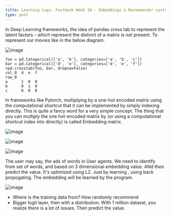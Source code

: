 ```yaml
---
title: Learning Logs- Fastbook Week 10 - Embeddings & Recommender systems
type: post
---
```


In Deep Learning frameworks, the idea of pandas cross tab to represent the latent factors - which represent the distinct  of a matrix is not
present. To represent our movies like in the below diagram.

![image](https://user-images.githubusercontent.com/24592806/130792010-3941f9e8-f6b3-48e2-a5a9-761dd60763c4.png)


```
foo = pd.Categorical(['a', 'b'], categories=['a', 'b', 'c'])
bar = pd.Categorical(['d', 'e'], categories=['d', 'e', 'f'])
>pd.crosstab(foo, bar, dropna=False)
col_0  d  e  f
row_0
a      1  0  0
b      0  1  0
c      0  0  0
```

In frameworks like Pytorch, multiplying by a one-hot encoded matrix using the computational shortcut
that it can be implemented by simply indexing directly. This is quite a fancy word for a very simple
concept. The thing that you can multiply the one hot-encoded matrix by (or using a computational shortcut
index into directly) is called Embedding matrix.

![image](https://user-images.githubusercontent.com/24592806/130835070-6be3023d-5fe3-4dd7-aacd-8378fc97b23f.png)

![image](https://user-images.githubusercontent.com/24592806/130836043-e1e73208-efd5-4ba1-9d9d-cf0a796af215.png)

![image](https://user-images.githubusercontent.com/24592806/130836136-53a9d509-9bde-4131-8d4e-e7b1b961a970.png)

The user may say, the ads of words in User agents. We need to identify from set of words, and based on 3 dimensional embedding
value. ANd then predict the value. It's optimized using L2. Just by learning , using back propogating. The embedding will
be learned by the program.

![image](https://user-images.githubusercontent.com/24592806/130836419-30875e7e-9f13-4ab7-b6d3-31ec2cd712a2.png)

- Where is the training data from? How randomly recommend
- Bigger logit layer, then with a distribution. WIth 1 million dataset, you realize there is a lot of issues. Then predict the value.
